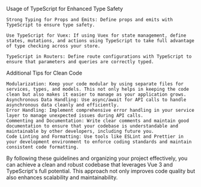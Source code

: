 Usage of TypeScript for Enhanced Type Safety

    Strong Typing for Props and Emits: Define props and emits with TypeScript to ensure type safety.

    Use TypeScript for Vuex: If using Vuex for state management, define states, mutations, and actions using TypeScript to take full advantage of type checking across your store.

    TypeScript in Routers: Define route configurations with TypeScript to ensure that parameters and queries are correctly typed.

Additional Tips for Clean Code

    Modularization: Keep your code modular by using separate files for services, types, and models. This not only helps in keeping the code clean but also makes it easier to manage as your application grows.
    Asynchronous Data Handling: Use async/await for API calls to handle asynchronous data cleanly and efficiently.
    Error Handling: Implement comprehensive error handling in your service layer to manage unexpected issues during API calls.
    Commenting and Documentation: Write clear comments and maintain good documentation to ensure that your codebase is understandable and maintainable by other developers, including future you.
    Code Linting and Formatting: Use tools like ESLint and Prettier in your development environment to enforce coding standards and maintain consistent code formatting.

By following these guidelines and organizing your project effectively, you can achieve a clean and robust codebase that leverages Vue 3 and TypeScript's full potential. This approach not only improves code quality but also enhances scalability and maintainability.
